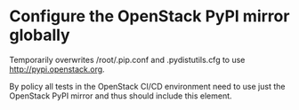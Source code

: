 Configure the OpenStack PyPI mirror globally
============================================

Temporarily overwrites /root/.pip.conf and .pydistutils.cfg to use
http://pypi.openstack.org.

By policy all tests in the OpenStack CI/CD environment need to use just the
OpenStack PyPI mirror and thus should include this element.
